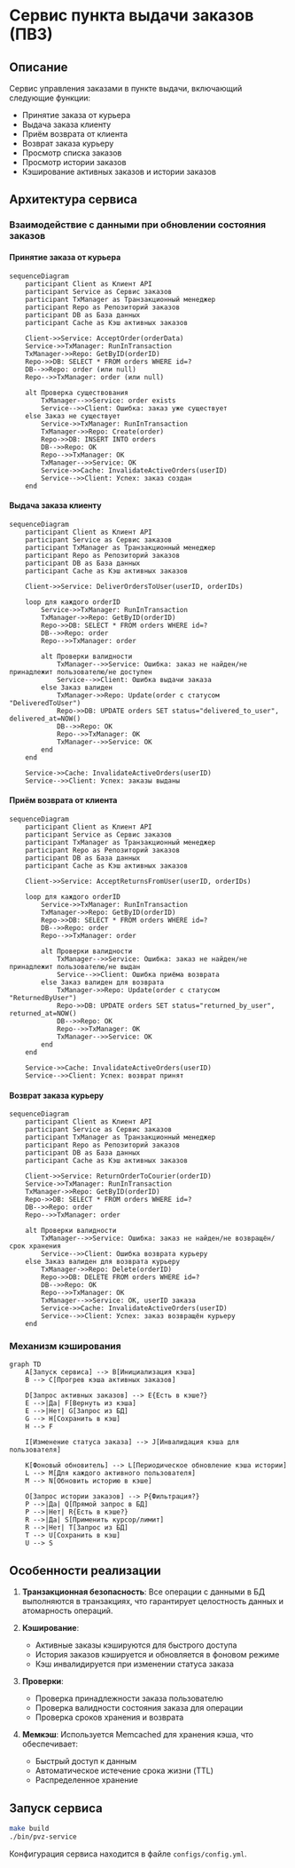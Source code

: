 # Сервис пункта выдачи заказов (ПВЗ)

## Описание

Сервис управления заказами в пункте выдачи, включающий следующие функции:
- Принятие заказа от курьера
- Выдача заказа клиенту
- Приём возврата от клиента
- Возврат заказа курьеру
- Просмотр списка заказов
- Просмотр истории заказов
- Кэширование активных заказов и истории заказов

## Архитектура сервиса

### Взаимодействие с данными при обновлении состояния заказов

#### Принятие заказа от курьера

```mermaid
sequenceDiagram
    participant Client as Клиент API
    participant Service as Сервис заказов
    participant TxManager as Транзакционный менеджер
    participant Repo as Репозиторий заказов
    participant DB as База данных
    participant Cache as Кэш активных заказов

    Client->>Service: AcceptOrder(orderData)
    Service->>TxManager: RunInTransaction
    TxManager->>Repo: GetByID(orderID)
    Repo->>DB: SELECT * FROM orders WHERE id=?
    DB-->>Repo: order (или null)
    Repo-->>TxManager: order (или null)
    
    alt Проверка существования
        TxManager-->>Service: order exists
        Service-->>Client: Ошибка: заказ уже существует
    else Заказ не существует
        Service->>TxManager: RunInTransaction
        TxManager->>Repo: Create(order)
        Repo->>DB: INSERT INTO orders
        DB-->>Repo: OK
        Repo-->>TxManager: OK
        TxManager-->>Service: OK
        Service->>Cache: InvalidateActiveOrders(userID)
        Service-->>Client: Успех: заказ создан
    end
```

#### Выдача заказа клиенту

```mermaid
sequenceDiagram
    participant Client as Клиент API
    participant Service as Сервис заказов
    participant TxManager as Транзакционный менеджер
    participant Repo as Репозиторий заказов
    participant DB as База данных
    participant Cache as Кэш активных заказов

    Client->>Service: DeliverOrdersToUser(userID, orderIDs)
    
    loop для каждого orderID
        Service->>TxManager: RunInTransaction
        TxManager->>Repo: GetByID(orderID)
        Repo->>DB: SELECT * FROM orders WHERE id=?
        DB-->>Repo: order
        Repo-->>TxManager: order
        
        alt Проверки валидности
            TxManager-->>Service: Ошибка: заказ не найден/не принадлежит пользователю/не доступен
            Service-->>Client: Ошибка выдачи заказа
        else Заказ валиден
            TxManager->>Repo: Update(order с статусом "DeliveredToUser")
            Repo->>DB: UPDATE orders SET status="delivered_to_user", delivered_at=NOW()
            DB-->>Repo: OK
            Repo-->>TxManager: OK
            TxManager-->>Service: OK
        end
    end
    
    Service->>Cache: InvalidateActiveOrders(userID)
    Service-->>Client: Успех: заказы выданы
```

#### Приём возврата от клиента

```mermaid
sequenceDiagram
    participant Client as Клиент API
    participant Service as Сервис заказов
    participant TxManager as Транзакционный менеджер
    participant Repo as Репозиторий заказов
    participant DB as База данных
    participant Cache as Кэш активных заказов

    Client->>Service: AcceptReturnsFromUser(userID, orderIDs)
    
    loop для каждого orderID
        Service->>TxManager: RunInTransaction
        TxManager->>Repo: GetByID(orderID)
        Repo->>DB: SELECT * FROM orders WHERE id=?
        DB-->>Repo: order
        Repo-->>TxManager: order
        
        alt Проверки валидности
            TxManager-->>Service: Ошибка: заказ не найден/не принадлежит пользователю/не выдан
            Service-->>Client: Ошибка приёма возврата
        else Заказ валиден для возврата
            TxManager->>Repo: Update(order с статусом "ReturnedByUser")
            Repo->>DB: UPDATE orders SET status="returned_by_user", returned_at=NOW()
            DB-->>Repo: OK
            Repo-->>TxManager: OK
            TxManager-->>Service: OK
        end
    end
    
    Service->>Cache: InvalidateActiveOrders(userID)
    Service-->>Client: Успех: возврат принят
```

#### Возврат заказа курьеру

```mermaid
sequenceDiagram
    participant Client as Клиент API
    participant Service as Сервис заказов
    participant TxManager as Транзакционный менеджер
    participant Repo as Репозиторий заказов
    participant DB as База данных
    participant Cache as Кэш активных заказов

    Client->>Service: ReturnOrderToCourier(orderID)
    Service->>TxManager: RunInTransaction
    TxManager->>Repo: GetByID(orderID)
    Repo->>DB: SELECT * FROM orders WHERE id=?
    DB-->>Repo: order
    Repo-->>TxManager: order
    
    alt Проверки валидности
        TxManager-->>Service: Ошибка: заказ не найден/не возвращён/срок хранения
        Service-->>Client: Ошибка возврата курьеру
    else Заказ валиден для возврата курьеру
        TxManager->>Repo: Delete(orderID)
        Repo->>DB: DELETE FROM orders WHERE id=?
        DB-->>Repo: OK
        Repo-->>TxManager: OK
        TxManager-->>Service: OK, userID заказа
        Service->>Cache: InvalidateActiveOrders(userID)
        Service-->>Client: Успех: заказ возвращён курьеру
    end
```

### Механизм кэширования

```mermaid
graph TD
    A[Запуск сервиса] --> B[Инициализация кэша]
    B --> C[Прогрев кэша активных заказов]
    
    D[Запрос активных заказов] --> E{Есть в кэше?}
    E -->|Да| F[Вернуть из кэша]
    E -->|Нет| G[Запрос из БД]
    G --> H[Сохранить в кэш]
    H --> F
    
    I[Изменение статуса заказа] --> J[Инвалидация кэша для пользователя]
    
    K[Фоновый обновитель] --> L[Периодическое обновление кэша истории]
    L --> M[Для каждого активного пользователя]
    M --> N[Обновить историю в кэше]
    
    O[Запрос истории заказов] --> P{Фильтрация?}
    P -->|Да| Q[Прямой запрос в БД]
    P -->|Нет| R{Есть в кэше?}
    R -->|Да| S[Применить курсор/лимит]
    R -->|Нет| T[Запрос из БД]
    T --> U[Сохранить в кэш]
    U --> S
```

## Особенности реализации

1. **Транзакционная безопасность**: Все операции с данными в БД выполняются в транзакциях, что гарантирует целостность данных и атомарность операций.

2. **Кэширование**:
   - Активные заказы кэшируются для быстрого доступа
   - История заказов кэшируется и обновляется в фоновом режиме
   - Кэш инвалидируется при изменении статуса заказа

3. **Проверки**:
   - Проверка принадлежности заказа пользователю
   - Проверка валидности состояния заказа для операции
   - Проверка сроков хранения и возврата

4. **Мемкэш**: Используется Memcached для хранения кэша, что обеспечивает:
   - Быстрый доступ к данным
   - Автоматическое истечение срока жизни (TTL)
   - Распределенное хранение

## Запуск сервиса

```bash
make build
./bin/pvz-service
```

Конфигурация сервиса находится в файле `configs/config.yml`.
